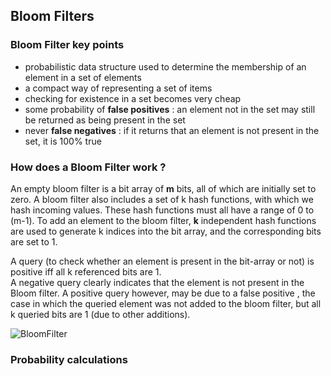 ## Bloom Filters

### Bloom Filter key points
* probabilistic data structure used to determine the membership of an element in a set of elements
* a compact way of representing a set of items
* checking for existence in a set becomes very cheap
* some probability of **false positives** : an element not in the set may still be returned as being present in the set
* never **false negatives** : if it returns that an element is not present in the set, it is 100% true

### How does a Bloom Filter work ?   
An empty bloom filter is a bit array of **m** bits, all of which are initially set to zero. A bloom filter also includes a set of k hash functions, with which we hash incoming values. These hash functions must all have a range of 0 to (m-1). To add an element to the bloom filter, **k** independent hash functions are used to generate k indices into the bit array, and the corresponding bits are set to 1. 

A query (to check whether an element is present in the bit-array or not) is positive iff all k referenced bits are 1.   
A negative query clearly indicates that the element is not present in the Bloom filter. A positive query however, may be due to a false positive , the case in which the queried element was not added to the bloom filter, but all k queried bits are 1 (due to other additions).

![BloomFilter](https://user-images.githubusercontent.com/13499858/97100985-70aeca80-16bf-11eb-9a5f-ced9a8128aa1.png)



### Probability calculations
